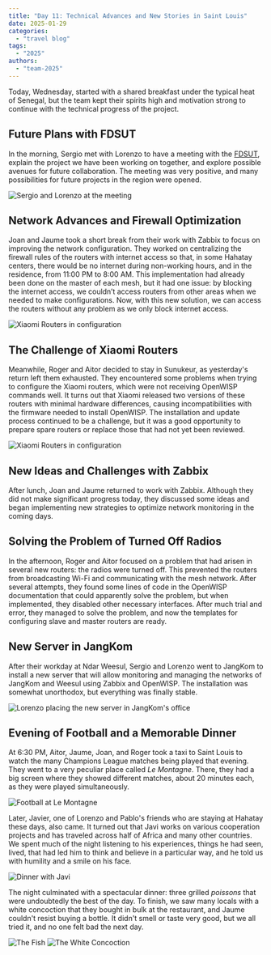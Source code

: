 ```yaml
---
title: "Day 11: Technical Advances and New Stories in Saint Louis"
date: 2025-01-29
categories:
  - "travel blog"
tags:
  - "2025"
authors:
  - "team-2025"
---
```


Today, Wednesday, started with a shared breakfast under the typical heat of Senegal, but the team kept their spirits high and motivation strong to continue with the technical progress of the project.

## Future Plans with FDSUT

In the morning, Sergio met with Lorenzo to have a meeting with the [FDSUT](https://fdsut.sn/), explain the project we have been working on together, and explore possible avenues for future collaboration. The meeting was very positive, and many possibilities for future projects in the region were opened.

![Sergio and Lorenzo at the meeting](images/sergio-loren-fdsut.png "Sergio and Lorenzo at Ndar Weesul before the meeting")

## Network Advances and Firewall Optimization

Joan and Jaume took a short break from their work with Zabbix to focus on improving the network configuration. They worked on centralizing the firewall rules of the routers with internet access so that, in some Hahatay centers, there would be no internet during non-working hours, and in the residence, from 11:00 PM to 8:00 AM. This implementation had already been done on the master of each mesh, but it had one issue: by blocking the internet access, we couldn’t access routers from other areas when we needed to make configurations. Now, with this new solution, we can access the routers without any problem as we only block internet access.

![Xiaomi Routers in configuration](images/jaume_joan_trabaj.jpg "Jaume and Joan working")

## The Challenge of Xiaomi Routers

Meanwhile, Roger and Aitor decided to stay in Sunukeur, as yesterday's return left them exhausted. They encountered some problems when trying to configure the Xiaomi routers, which were not receiving OpenWISP commands well. It turns out that Xiaomi released two versions of these routers with minimal hardware differences, causing incompatibilities with the firmware needed to install OpenWISP. The installation and update process continued to be a challenge, but it was a good opportunity to prepare spare routers or replace those that had not yet been reviewed.

![Xiaomi Routers in configuration](images/routers.JPG "Struggling with different routers")

## New Ideas and Challenges with Zabbix

After lunch, Joan and Jaume returned to work with Zabbix. Although they did not make significant progress today, they discussed some ideas and began implementing new strategies to optimize network monitoring in the coming days.

## Solving the Problem of Turned Off Radios

In the afternoon, Roger and Aitor focused on a problem that had arisen in several new routers: the radios were turned off. This prevented the routers from broadcasting Wi-Fi and communicating with the mesh network. After several attempts, they found some lines of code in the OpenWISP documentation that could apparently solve the problem, but when implemented, they disabled other necessary interfaces. After much trial and error, they managed to solve the problem, and now the templates for configuring slave and master routers are ready.

## New Server in JangKom

After their workday at Ndar Weesul, Sergio and Lorenzo went to JangKom to install a new server that will allow monitoring and managing the networks of JangKom and Weesul using Zabbix and OpenWISP. The installation was somewhat unorthodox, but everything was finally stable.

![Lorenzo placing the new server in JangKom's office](images/lorenzo-colocando-server-jangkom.jpg "Lorenzo placing the new server in JangKom")

## Evening of Football and a Memorable Dinner

At 6:30 PM, Aitor, Jaume, Joan, and Roger took a taxi to Saint Louis to watch the many Champions League matches being played that evening. They went to a very peculiar place called *Le Montagne*. There, they had a big screen where they showed different matches, about 20 minutes each, as they were played simultaneously.

![Football at Le Montagne](images/futbol.jpg "Football at Le Montagne")

Later, Javier, one of Lorenzo and Pablo's friends who are staying at Hahatay these days, also came. It turned out that Javi works on various cooperation projects and has traveled across half of Africa and many other countries. We spent much of the night listening to his experiences, things he had seen, lived, that had led him to think and believe in a particular way, and he told us with humility and a smile on his face.

![Dinner with Javi](images/cena.JPG "Dinner with Javi")

The night culminated with a spectacular dinner: three grilled *poissons* that were undoubtedly the best of the day. To finish, we saw many locals with a white concoction that they bought in bulk at the restaurant, and Jaume couldn't resist buying a bottle. It didn't smell or taste very good, but we all tried it, and no one felt bad the next day.

![The Fish](images/pescado.jpg "The Fish")
![The White Concoction](images/brebaje.jpg "The white concoction")